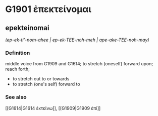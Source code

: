 # G1901 ἐπεκτείνομαι

## epekteínomai

_(ep-ek-ti'-nom-ahee | ep-ek-TEE-noh-meh | ape-ake-TEE-noh-may)_

### Definition

middle voice from G1909 and G1614; to stretch (oneself) forward upon; reach forth; 

- to stretch out to or towards
- to stretch (one's self) forward to

### See also

[[G1614|G1614 ἐκτείνω]], [[G1909|G1909 ἐπί]]
